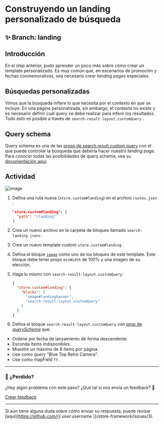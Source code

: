 # Construyendo un landing personalizado de búsqueda 

## :sparkles: **Branch:** landing

## Introducción 

En el step anterior, pudo aprender un poco más sobre cómo crear un template personalizado. Es muy común que, en escenarios de promoción y fechas conmemorativas, sea necesario crear *landing pages* especiales. 

## Búsquedas personalizadas 

Vimos que la búsqueda infiere lo que necesita por el contexto en que se incluye. En una página personalizada, sin embargo, el contexto no existe y es necesario definir cuál *query* se debe realizar para inferir los resultados. Todo esto es posible a través de `search-result-layout.customQuery` .

## Query schema

Query schema es una de las [props de search result custom query](https://vtex.io/docs/app/vtex.search-result#layout-api) 
con el que puede controlar la búsqueda que debería hacer nuestro *landing page*. Para conocer todas las posibilidades de query schema, vea su [documentación aquí](https://vtex.io/docs/app/vtex.search-result#queryschema).

## Actividad

![image](https://user-images.githubusercontent.com/18701182/69890324-d1792b80-12d3-11ea-911d-194d2cb778c8.png)

1. Defina una ruta nueva (`store.custom#landing`) en el archivo `routes.json` .

    ```json
    "store.custom#landing": {
      "path": "/landing"
    }
    ```

2. Cree un nuevo archivo en la carpeta de bloques llamado `search-landing.jsonc` .
3. Cree un nuevo template custom `store.custom#landing` .
4. Defina el bloque [`image`](https://vtex.io/docs/components/all/vtex.store-components/image) como uno de los bloques de este template. Este bloque debe tener props `minWidth` de 100% y una imagen de su elección.
5. Haga lo mismo con `search-result-layout.customQuery`:

    ```json
    {
      "store.custom#landing": { 
        "blocks": [
          "image#landingbanner", 
          "search-result-layout.customQuery"
        ]
      }
    }
    ```

6. Defina el bloque `search-result-layout.customQuery` con [prop de *querySchema*](https://vtex.io/docs/app/vtex.search-result#queryschema) que:
  - Ordene por fecha de lanzamiento de forma descendente.
  - Esconda ítems indisponibles.
  - Muestre un máximo de 8 ítems por página.
  - Use como *query* "Blue Top Retro Camera".
  - Use como mapField `ft` .

---

### :no_entry_sign: ¿Perdido? 

¿Hay algún problema con este paso? ¿Qué tal si nos envía un feedback? :pray:

[Crear feedback](https://docs.google.com/forms/d/e/1FAIpQLSeaWrm0Hogm-txm5Ww6mUa68eDuE3WnpFjUSVJ3Wi3dnmCb7A/viewform?usp=pp_url&entry.1784529524=Construindo+uma+landing+customizada+de+busca) 

----

Si aún tiene alguna duda sobre cómo enviar su respuesta, puede revisar [aquí](https://github.com/{{ user.username }}/store-framework/issues/3).
